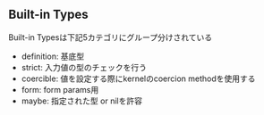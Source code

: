 ## Built-in Types

Built-in Typesは下記5カテゴリにグループ分けされている

* definition: 基底型
* strict: 入力値の型のチェックを行う
* coercible: 値を設定する際にkernelのcoercion methodを使用する
* form: form params用
* maybe: 指定された型 or nilを許容
